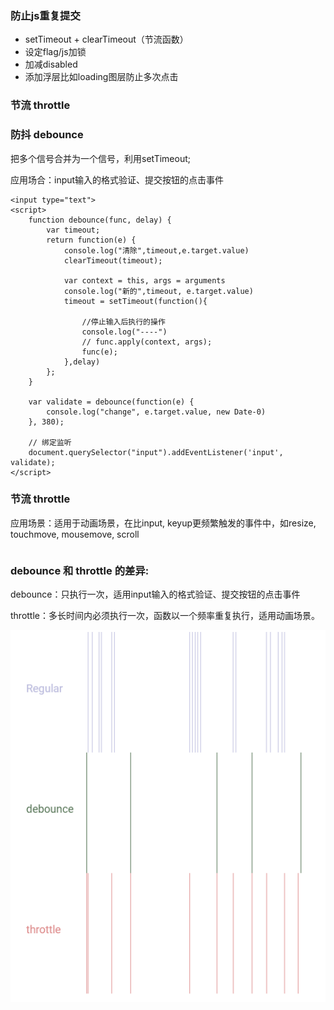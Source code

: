 ### 防止js重复提交
* setTimeout + clearTimeout（节流函数）
* 设定flag/js加锁
* 加减disabled
* 添加浮层比如loading图层防止多次点击

### 节流 throttle


### 防抖 debounce
把多个信号合并为一个信号，利用setTimeout;

应用场合：input输入的格式验证、提交按钮的点击事件

```
<input type="text">
<script>
    function debounce(func, delay) {
        var timeout;
        return function(e) {
            console.log("清除",timeout,e.target.value)
            clearTimeout(timeout);

            var context = this, args = arguments
            console.log("新的",timeout, e.target.value)
            timeout = setTimeout(function(){

                //停止输入后执行的操作
                console.log("----")
                // func.apply(context, args);
                func(e);
            },delay)
        };
    }

    var validate = debounce(function(e) {
        console.log("change", e.target.value, new Date-0)
    }, 380);

    // 绑定监听
    document.querySelector("input").addEventListener('input', validate);
</script>
```


### 节流 throttle
应用场景：适用于动画场景，在比input, keyup更频繁触发的事件中，如resize, touchmove, mousemove, scroll

```
```

### debounce 和 throttle 的差异:
debounce：只执行一次，适用input输入的格式验证、提交按钮的点击事件

throttle：多长时间内必须执行一次，函数以一个频率重复执行，适用动画场景。

![](/assets/thottle.png)